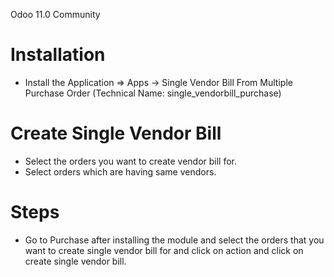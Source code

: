 Odoo 11.0 Community

Installation 
============
* Install the Application => Apps -> Single Vendor Bill From Multiple Purchase Order (Technical Name: single_vendorbill_purchase)


Create Single Vendor Bill
==================================
* Select the orders you want to create vendor bill for.
* Select orders which are having same vendors.


Steps
=====
* Go to Purchase after installing the module and select the orders that you want to create single vendor bill for
 and click on action and click on create single vendor bill.